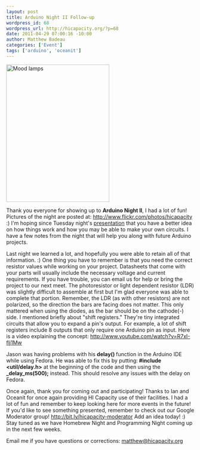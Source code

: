 ```yaml
--- 
layout: post
title: Arduino Night II Follow-up
wordpress_id: 68
wordpress_url: http://hicapacity.org/?p=68
date: 2011-04-29 07:00:16 -10:00
author: Matthew Badeau
categories: ['Event']
tags: ['arduino', 'oceanit']
---
```

<a href="http://farm6.static.flickr.com/5029/5663970046_c0cf5ac353.jpg" rel="single" class="pirobox" title="Mood lamps"><img title="Arduino Night II" src="http://farm6.static.flickr.com/5029/5663970046_c0cf5ac353.jpg" alt="Mood lamps" width="276" height="368" class="imgRight" /></a>

Thank you everyone for showing up to <strong>Arduino Night II</strong>, I had a lot of fun! Pictures of the night are posted at: <a title="HI Capacity photos on Flickr" href="http://www.flickr.com/photos/hicapacity" target="_blank">http://www.flickr.com/photos/hicapacity</a> :) I'm hoping since Tuesday night's <a title="HI Capacity Presentation" href="http://bit.ly/hicapacity2-presentation" target="_blank">presentation</a> that you have a better idea on how things work and how you may be able to make your own circuits. I have a few notes from the night that will help you along with future Arduino projects.

Last night we learned a lot, and hopefully you were able to retain all of that information. :)  One thing you have to remember is that you need the correct resistor values while working on your project. Datasheets that come with your parts will usually include the necessary voltage and current requirements. If you have trouble, you can email us for help or bring the project to our next meet.
The photoresistor or light dependent resistor (LDR) was slightly difficult to assemble at first but I'm glad everyone was able to complete that portion. Remember, the LDR (as with other resistors) are not polarized, so the direction the bars are facing does not matter. This only mattered when using the diodes, as the bar should be on the cathode(-) side.
I mentioned briefly about "shift registers." They're tiny integrated circuits that allow you to expand a pin's output. For example, a lot of shift registers include 8 outputs that only require one Arduino pin as input. Here is a video explaining the concept: <a href="http://www.youtube.com/watch?v=R7xI-flj1Mw" target="_blank">http://www.youtube.com/watch?v=R7xI-flj1Mw </a>

Jason was having problems with his <strong>delay() </strong>function in the Arduino IDE while using Fedora. He was able to fix this by putting:<strong> #include &lt;util/delay.h&gt;</strong> at the beginning of the code and then using the <strong>_delay_ms(500);</strong> instead. This should resolve any issues with the delay on Fedora.

Once again, thank you for coming out and participating!  Thanks to Ian and Oceanit for once again providing HI Capacity use of their facilities.  I had a lot of fun and remember to keep looking here for more events in the future!  If you'd like to see something presented, remember to check out our Google Moderator group! <a href="http://bit.ly/hicapacity-moderator">http://bit.ly/hicapacity-moderator</a> Add an idea today! :)  Stay tuned as we have Homebrew Night and Programming Night coming up in the next few weeks.

Email me if you have questions or corrections: <a href="mailto:matthew@hicapacity.org">matthew@hicapacity.org</a>